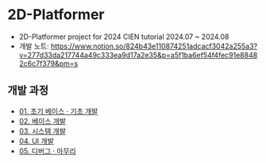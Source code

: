 # 2D-Platformer
- 2D-Platformer project for 2024 CIEN tutorial 2024.07 ~ 2024.08 
- 개발 노트: https://www.notion.so/824b43e110874251adcacf3042a255a3?v=277d33da217744a49c333ea9d17a2e35&p=a5f1ba6ef54f4fec91e88482c6c7f379&pm=s

## 개발 과정
- [01. 초기 베이스 · 기초 개발](https://github.com/Richardyun01/2D-Platformer/wiki/01.-%EC%B4%88%EA%B8%B0-%EB%B2%A0%EC%9D%B4%EC%8A%A4-%C2%B7-%EA%B8%B0%EC%B4%88-%EA%B0%9C%EB%B0%9C)
- [02. 베이스 개발](https://github.com/Richardyun01/2D-Platformer/wiki/02.-%EB%B2%A0%EC%9D%B4%EC%8A%A4-%EA%B0%9C%EB%B0%9C)
- [03. 시스템 개발](https://github.com/Richardyun01/2D-Platformer/wiki/03.-%EC%8B%9C%EC%8A%A4%ED%85%9C-%EA%B0%9C%EB%B0%9C)
- [04. UI 개발](https://github.com/Richardyun01/2D-Platformer/wiki/04.-UI-%EA%B0%9C%EB%B0%9C)
- [05. 디버그 · 마무리](https://github.com/Richardyun01/2D-Platformer/wiki/05.-%EB%94%94%EB%B2%84%EA%B7%B8-%C2%B7-%EB%A7%88%EB%AC%B4%EB%A6%AC)
